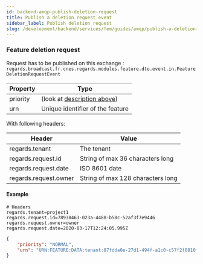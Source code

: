 ```yaml
---
id: backend-amqp-publish-deletion-request
title: Publish a deletion request event
sidebar_label: Publish deletion request
slug: /development/backend/services/fem/guides/amqp/publish-a-deletion-request
---
```


### Feature deletion request

Request has to be published on this exchange : `regards.broadcast.fr.cnes.regards.modules.feature.dto.event.in.FeatureDeletionRequestEvent`

|Property|Type|
|----|-----------|
|priority|(look at [description above](#metadatappt))|
|urn|Unique identifier of the feature|


With following headers:

|Header|Value|
|----|-----------|
|regards.tenant| The tenant|
|regards.request.id| String of max 36 characters long|
|regards.request.date| ISO 8601 date|
|regards.request.owner| String of max 128 characters long|

#### Example

```properties
# Headers
regards.tenant=project1
regards.request.id=78938463-023a-4488-b58c-52af3f7e9446
regards.request.owner=owner
regards.request.date=2020-03-17T12:24:05.995Z
```

```json
{
    "priority": "NORMAL",
    "urn": "URN:FEATURE:DATA:tenant:87fdda0e-27d1-494f-a1c0-c57f2f0810f7:V1"
}
```